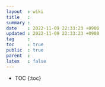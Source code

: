 ```yaml
---
layout  : wiki
title   : 
summary : 
date    : 2022-11-09 22:33:23 +0900
updated : 2022-11-09 22:33:23 +0900
tag     : 
toc     : true
public  : true
parent  : 
latex   : false
---
```

* TOC
{:toc}

# 
